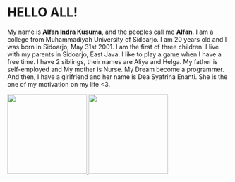 # HELLO ALL! 

My name is **Alfan Indra Kusuma**, and the peoples call me
**Alfan**. I am a college from Muhammadiyah University of
Sidoarjo. I am 20 years old and I was born in Sidoarjo, May
31st 2001. I am the first of three children. I live with my
parents in Sidoarjo, East Java. I like to play a game when I
have a free time. I have 2 siblings, their names are Aliya and
Helga. My father is self-employed and My mother is Nurse.
My Dream become a programmer. And then, I have a girlfriend and
her name is Dea Syafrina Enanti. She is the one of my motivation
on my life <3.

<p align="left">
<a href="https://github.com/alfan17">
  <img height="180em" src="https://github-readme-stats-eight-theta.vercel.app/api?username=alfan17&show_icons=true&theme=algolia&include_all_commits=true&count_private=true"/>
  <img height="180em" src="https://github-readme-stats-eight-theta.vercel.app/api/top-langs/?username=alfan17&layout=compact&langs_count=8&theme=algolia"/>
</a>
</p>
